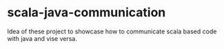 # scala-java-communication

Idea of these project to showcase how to communicate scala based code with java and vise versa.